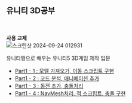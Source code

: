 유니티 3D공부
----------------------------------------------------------------------
<br>

__사용 교제__
<br>
![스크린샷 2024-09-24 012931](https://github.com/user-attachments/assets/ca85ae0e-96ca-46a2-8b27-8e0a464b7fef)

유니티짱으로 배우는 유니티5 3D게임 제작 입문
- [Part1 - 1 : 모델 가져오기, 이동 스크립트 구현](https://nonamed02.tistory.com/45)
- [Part1 - 2 : 코드 분석, 애니메이션 추가](https://nonamed02.tistory.com/47)
- [Part1 - 3 : 동전 추가, 충돌처리](https://nonamed02.tistory.com/48)
- [Part1 - 4 : NavMesh처리, 적 스크립트, 충돌 구현](https://nonamed02.tistory.com/49)
